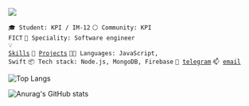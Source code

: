 ![](https://komarev.com/ghpvc/?username=your-github-kreslavskiy&color=blue)

<code>🎓 Student: KPI / IM-12</code>
<code>⚪ Community: KPI FICT</code>
<code>👷 Speciality: Software engineer</code><br>
<code>💡 [Skills](SKILLS.md)</code>
<code>🧻 [Projects](PROJECTS.md)</code>
<code>🧑‍💻 Languages: JavaScript, Swift</code>
<code>📦 Tech stack: Node.js, MongoDB, Firebase</code>
<code>💬 [telegram](https://telegram.me/kreslavskiy)</code>
<code>📫 [email](mailto:mishak1000236@gmail.com)</code>

![Top Langs](https://github-readme-stats.vercel.app/api/top-langs/?username=kreslavskiy&theme=chartreuse-dark&layout=compact)

![Anurag's GitHub stats](https://github-readme-stats.vercel.app/api?username=kreslavskiy&theme=chartreuse-dark)
